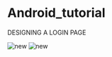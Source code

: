 # Android_tutorial
DESIGNING A LOGIN PAGE


![new](https://github.com/khusipandey/Android_tutorial/assets/128993461/7226968d-0cef-4212-8d0f-085d91e97f82)                                  ![new](https://github.com/khusipandey/Android_tutorial/assets/128993461/b3a372a1-b89b-414c-941b-806a8b9d47f9)
